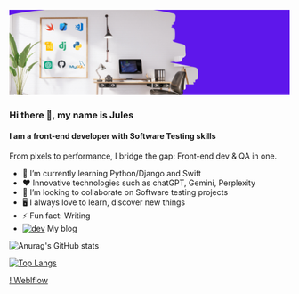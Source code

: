 ![github](https://github.com/Devfront-end/Devfront-end/blob/main/github_banner.png)

### Hi there 👋, my name is Jules

#### I am a front-end developer with Software Testing skills

From pixels to performance, I bridge the gap: Front-end dev & QA in one.

- 🌱 I’m currently learning Python/Django and Swift 
- ❤️  Innovative technologies such as chatGPT, Gemini, Perplexity
- 👯 I’m looking to collaborate on Software testing projects
- 🖥️ I always love to learn, discover new things
- ⚡ Fun fact: Writing
- [<img src='https://cdn.jsdelivr.net/npm/simple-icons@3.0.1/icons/hashnode.svg' alt='dev' height='40'>](https://jules.hashnode.dev/)  My blog

![Anurag's GitHub stats](https://github-readme-stats.vercel.app/api?username=Devfront-end&show_icons=true&theme=dark)

[![Top Langs](https://github-readme-stats.vercel.app/api/top-langs/?username=Devfront-end&layout=pie)](https://github.com/Devfront-end/github-readme-stats)

[! Weblflow](https://netflix-clone-fa3773.webflow.io/)
  


<!--
**Devfront-end/Devfront-end** is a ✨ _special_ ✨ repository because its `README.md` (this file) appears on your GitHub profile.


-->

